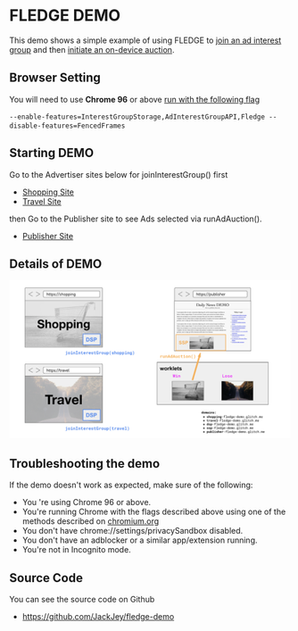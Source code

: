 # FLEDGE DEMO

This demo shows a simple example of using FLEDGE to [join an ad interest group](https://github.com/WICG/turtledove/blob/main/FLEDGE.md#11-joining-interest-groups) and then [initiate an on-device auction](https://github.com/WICG/turtledove/blob/main/FLEDGE.md#2-sellers-run-on-device-auctions).


## Browser Setting

You will need to use **Chrome 96** or above [run with the following flag](https://www.chromium.org/developers/how-tos/run-chromium-with-flags)


```
--enable-features=InterestGroupStorage,AdInterestGroupAPI,Fledge --disable-features=FencedFrames
```


## Starting DEMO

Go to the Advertiser sites below for joinInterestGroup() first

- [Shopping Site](https://shopping-fledge-demo.glitch.me/advertiser/shopping.html)
- [Travel Site](https://travel-fledge-demo.glitch.me/advertiser/travel.html)

then Go to the Publisher site to see Ads selected via runAdAuction().

- [Publisher Site](https://publisher-fledge-demo.glitch.me/publisher/index.html)


## Details of DEMO

![shopping & travel are joinInterestGrouped by DSP and runAdAuction choices Ads in worklet and show it in Publisher](./assets/fledge.png)


## Troubleshooting the demo

If the demo doesn't work as expected, make sure of the following:

- You 're using Chrome 96 or above.
- You're running Chrome with the flags described above using one of the methods described on [chromium.org](https://www.chromium.org/developers/how-tos/run-chromium-with-flags)
- You don't have chrome://settings/privacySandbox disabled.
- You don't have an adblocker or a similar app/extension running.
- You're not in Incognito mode.


##  Source Code

You can see the source code on Github

- <https://github.com/JackJey/fledge-demo>
